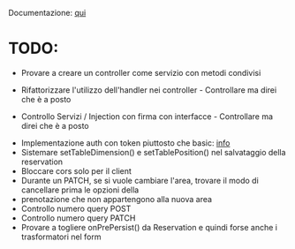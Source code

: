 Documentazione: [qui](https://bitbucket.org/rufyteam/rufy-rest-api/wiki)

# TODO: #
* Provare a creare un controller come servizio con metodi condivisi
- Rifattorizzare l'utilizzo dell'handler nei controller - Controllare ma direi che è a posto
+ Controllo Servizi / Injection con firma con interfacce - Controllare ma direi che è a posto
- Implementazione auth con token piuttosto che basic: [info](http://symfony.com/it/doc/current/cookbook/security/api_key_authentication.html)
- Sistemare setTableDimension() e setTablePosition() nel salvataggio della reservation
- Bloccare cors solo per il client
- Durante un PATCH, se si vuole cambiare l'area, trovare il modo di cancellare prima le opzioni della
- prenotazione che non appartengono alla nuova area
- Controllo numero query POST
- Controllo numero query PATCH
- Provare a togliere onPrePersist() da Reservation e quindi forse anche i trasformatori nel form
